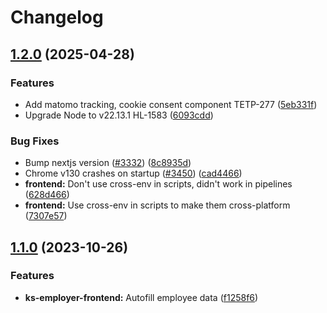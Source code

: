 # Changelog

## [1.2.0](https://github.com/City-of-Helsinki/yjdh/compare/tet-youth-v1.1.0...tet-youth-v1.2.0) (2025-04-28)


### Features

* Add matomo tracking, cookie consent component TETP-277 ([5eb331f](https://github.com/City-of-Helsinki/yjdh/commit/5eb331f46cd62c68906b13e343339600f9ebb8a8))
* Upgrade Node to v22.13.1 HL-1583 ([6093cdd](https://github.com/City-of-Helsinki/yjdh/commit/6093cdde2bf6b29517093a08d505ee0a0ca750e0))


### Bug Fixes

* Bump nextjs version ([#3332](https://github.com/City-of-Helsinki/yjdh/issues/3332)) ([8c8935d](https://github.com/City-of-Helsinki/yjdh/commit/8c8935df53c61546fb1909da6bc1e1f6e9b8a1d3))
* Chrome v130 crashes on startup ([#3450](https://github.com/City-of-Helsinki/yjdh/issues/3450)) ([cad4466](https://github.com/City-of-Helsinki/yjdh/commit/cad44663f83bf1a90f4158c68c4f8b4a069ccfe8))
* **frontend:** Don't use cross-env in scripts, didn't work in pipelines ([628d466](https://github.com/City-of-Helsinki/yjdh/commit/628d466c58fbbff7bf79e11f92a89ef9a2822439))
* **frontend:** Use cross-env in scripts to make them cross-platform ([7307e57](https://github.com/City-of-Helsinki/yjdh/commit/7307e5797d6b0a0bc24eded97d6724a5724a4547))

## [1.1.0](https://github.com/City-of-Helsinki/yjdh/compare/tet-youth-v1.0.0...tet-youth-v1.1.0) (2023-10-26)


### Features

* **ks-employer-frontend:** Autofill employee data ([f1258f6](https://github.com/City-of-Helsinki/yjdh/commit/f1258f6889ac6dd97fe5e3c621795dbfa2b3a0d8))
